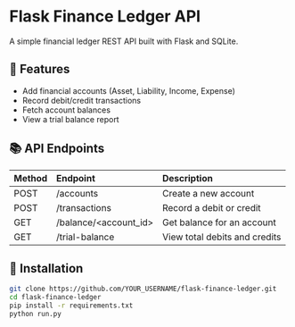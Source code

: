 # Flask Finance Ledger API

A simple financial ledger REST API built with Flask and SQLite.

## 📌 Features
- Add financial accounts (Asset, Liability, Income, Expense)
- Record debit/credit transactions
- Fetch account balances
- View a trial balance report

## 📚 API Endpoints
| Method | Endpoint            | Description                     |
|:--------|:---------------------|:--------------------------------|
| POST   | /accounts            | Create a new account             |
| POST   | /transactions        | Record a debit or credit         |
| GET    | /balance/<account_id> | Get balance for an account       |
| GET    | /trial-balance        | View total debits and credits    |

## 🚀 Installation
```bash
git clone https://github.com/YOUR_USERNAME/flask-finance-ledger.git
cd flask-finance-ledger
pip install -r requirements.txt
python run.py
